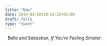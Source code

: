 ```yaml
---
title: "Now"
date: 2019-03-28T20:54:23+01:00
draft: false
type: "tweet"
---
```

<a href="https://itunes.apple.com/fr/album/if-youre-feeling-sinister/516530926" type="application/rss+xml" class="iconfont icon-music" title="rss"></a> &nbsp; Belle and Sebastian, *If You're Feeling Sinister*.

